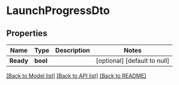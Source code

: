 # LaunchProgressDto

## Properties
Name | Type | Description | Notes
------------ | ------------- | ------------- | -------------
**Ready** | **bool** |  | [optional] [default to null]

[[Back to Model list]](../README.md#documentation-for-models) [[Back to API list]](../README.md#documentation-for-api-endpoints) [[Back to README]](../README.md)


